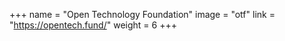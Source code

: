 +++
name = "Open Technology Foundation"
image = "otf"
link = "https://opentech.fund/"
weight = 6
+++